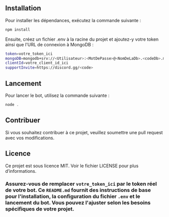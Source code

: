 ## Installation

Pour installer les dépendances, exécutez la commande suivante :
```js
npm install
```

Ensuite, créez un fichier .env à la racine du projet et ajoutez-y votre token ainsi que l'URL de connexion à MongoDB :
```bash
token=votre_token_ici
mongoDB=mongodb+srv://<Utilisateur>:<MotDePasse>@<NomDeLaDb>.<codeDb>.mongodb.net/<NomDuBot>
clientId=votre_client_id_ici
supportInvite=https://discord.gg/<code>
```

## Lancement

Pour lancer le bot, utilisez la commande suivante :
```js
node .
```

## Contribuer
Si vous souhaitez contribuer à ce projet, veuillez soumettre une pull request avec vos modifications.

## Licence
Ce projet est sous licence MIT. Voir le fichier LICENSE pour plus d’informations.


### Assurez-vous de remplacer `votre_token_ici` par le token réel de votre bot. Ce `README.md` fournit des instructions de base pour l'installation, la configuration du fichier `.env` et le lancement du bot. Vous pouvez l'ajuster selon les besoins spécifiques de votre projet.